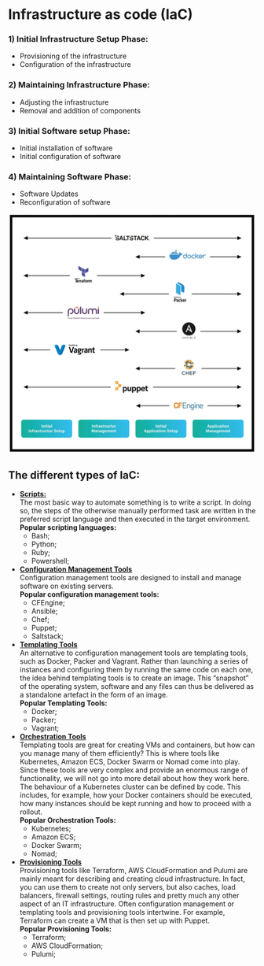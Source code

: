 # Infrastructure as code (IaC)
  ### 1) **Initial Infrastructure Setup Phase:**
   - Provisioning of the infrastructure
   - Configuration of the infrastructure
  ### 2) **Maintaining Infrastructure Phase:**
  - Adjusting the infrastructure
  - Removal and addition of components
  ### 3) **Initial Software setup Phase:**
  - Initial installation of software
  - Initial configuration of software
  ### 4) **Maintaining Software Phase:**
  - Software Updates
  - Reconfiguration of software

[![](../../images/novatex-zeitstrahl-en_1-1536x1486.jpg)](../../images/novatex-zeitstrahl-en_1-1536x1486.jpg)

## The different types of IaC:
  - **<ins>Scripts:</ins>**  
    The most basic way to automate something is to write a script. In doing so, the steps of the otherwise 
    manually performed task are written in the preferred script language and then executed in the target 
    environment.  
    **Popular scripting languages:**  
      - Bash;
      - Python;
      - Ruby;
      - Powershell;
  - **<ins>Configuration Management Tools</ins>**  
    Configuration management tools are designed to install and manage software on existing servers.  
    **Popular configuration management tools:**
      - CFEngine;
      - Ansible;
      - Chef;
      - Puppet;
      - Saltstack;
  - **<ins>Templating Tools</ins>**  
    An alternative to configuration management tools are templating tools, such as Docker, Packer and 
    Vagrant. Rather than launching a series of instances and configuring them by running the same code
    on each one, the idea behind templating tools is to create an image. This “snapshot” of the operating
    system, software and any files can thus be delivered as a standalone artefact in the form of an image.  
    **Popular Templating Tools:**
      - Docker; 
      - Packer;
      - Vagrant;
  - **<ins>Orchestration Tools</ins>**  
    Templating tools are great for creating VMs and containers, but how can you manage many of them 
    efficiently? This is where tools like Kubernetes, Amazon ECS, Docker Swarm or Nomad come into play.
    Since these tools are very complex and provide an enormous range of functionality, we will not go 
    into more detail about how they work here. The behaviour of a Kubernetes cluster can be defined by
    code. This includes, for example, how your Docker containers should be executed, how many instances
    should be kept running and how to proceed with a rollout.  
    **Popular Orchestration Tools:**  
      - Kubernetes;
      - Amazon ECS;
      - Docker Swarm;
      - Nomad;
  - **<ins>Provisioning Tools</ins>**  
    Provisioning tools like Terraform, AWS CloudFormation and Pulumi are mainly meant for describing and
    creating cloud infrastructure. In fact, you can use them to create not only servers, but also caches, 
    load balancers, firewall settings, routing rules and pretty much any other aspect of an IT infrastructure.
    Often configuration management or templating tools and provisioning tools intertwine. For example, 
    Terraform can create a VM that is then set up with Puppet.  
    **Popular Provisioning Tools:**  
      - Terraform;
      - AWS CloudFormation;
      - Pulumi;
